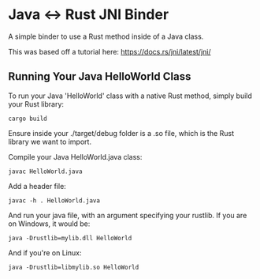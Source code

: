 # Java <-> Rust JNI Binder

A simple binder to use a Rust method inside of a Java class.

This was based off a tutorial here:
https://docs.rs/jni/latest/jni/

## Running Your Java HelloWorld Class

To run your Java 'HelloWorld' class with a native Rust method, simply build your Rust library:

`cargo build`

Ensure inside your ./target/debug folder is a .so file, which is the Rust library we want to import.

Compile your Java HelloWorld.java class:

`javac HelloWorld.java`

Add a header file:

`javac -h . HelloWorld.java`

And run your java file, with an argument specifying your rustlib. If you are on Windows, it would be:

`java -Drustlib=mylib.dll HelloWorld`

And if you're on Linux:

`java -Drustlib=libmylib.so HelloWorld`